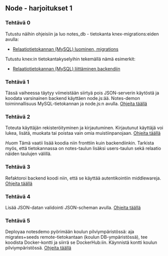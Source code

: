 ## Node - harjoitukset 1

### Tehtävä 0

Tutustu näihin ohjeisiin ja luo notes_db - tietokanta knex-migrations:eiden avulla:

- [Relaatiotietokannan (MySQL) luominen, migrations](../tietokannat/migrations.html)

Tutustu knex:in tietokantakyselyihin tekemällä nämä esimerkit:

- [Relaatiotietokannan (MySQL) liittäminen backendiin](../tietokannat/db-testing-knex.md)

### Tehtävä 1

Tässä vaiheessa täytyy viimeistään siirtyä pois JSON-serverin käytöstä ja koodata varsinainen backend käyttäen node.js:ää. Notes-demon toiminnallisuus MySQL-tietokannan ja node.js:n avulla. [Ohjeita täällä](./demot/notesdemo_osa4.html)

### Tehtävä 2

Toteuta käyttäjän rekisteröityminen ja kirjautuminen. Kirjautunut käyttäjä voi lukea, lisätä, muokata tai poistaa vain omia muistiinpanojaan. [Ohjeita täällä](./demot/notesdemo_osa5.html)

*Huom* Tämä vaatii lisää koodia niin fronttiin kuin backendiinkin. Tarkista myös, että tietokannassa on notes-taulun lisäksi users-taulun sekä relaatio näiden taulujen välillä.

### Tehtävä 3

Refaktoroi backend koodi niin, että se käyttää autentikointiin middlewareja.
[Ohjeita täällä](https://otredu.github.io/frameworks/node.html)

### Tehtävä 4

Lisää JSON-datan validointi JSON-scheman avulla. [Ohjeita täällä](https://otredu.github.io/frameworks/node.html)

### Tehtävä 5

Deployaa notesdemo pyörimään koulun pilviympäristössä: aja migrates+seeds remote-tietokantaan (koulun DB-ympäristössä), tee koodista Docker-kontti ja siirrä se DockerHub:iin. Käynnistä kontti koulun pilviympäristössä.
[Ohjeita täällä](../deployment/aws/notesfull.html)
